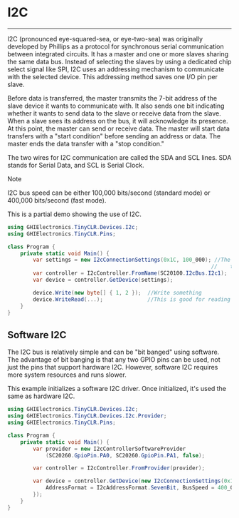 # I2C
---
I2C (pronounced eye-squared-sea, or eye-two-sea) was originally developed by Phillips as a protocol for synchronous serial communication between integrated circuits. It has a master and one or more slaves sharing the same data bus. Instead of selecting the slaves by using a dedicated chip select signal like SPI, I2C uses an addressing mechanism to communicate with the selected device. This addressing method saves one I/O pin per slave.

Before data is transferred, the master transmits the 7-bit address of the slave device it wants to communicate with. It also sends one bit indicating whether it wants to send data to the slave or receive data from the slave. When a slave sees its address on the bus, it will acknowledge its presence. At this point, the master can send or receive data. The master will start data transfers with a "start condition" before sending an address or data. The master ends the data transfer with a "stop condition."

The two wires for I2C communication are called the SDA and SCL lines. SDA stands for Serial Data, and SCL is Serial Clock.

> [!Note]
> I2C bus speed can be either 100,000 bits/second (standard mode) or 400,000 bits/second (fast mode).

This is a partial demo showing the use of I2C.

```cs
using GHIElectronics.TinyCLR.Devices.I2c;
using GHIElectronics.TinyCLR.Pins;

class Program {
    private static void Main() {
        var settings = new I2cConnectionSettings(0x1C, 100_000); //The slave's address and
                                                                //    the bus speed.
        var controller = I2cController.FromName(SC20100.I2cBus.I2c1);
        var device = controller.GetDevice(settings);

        device.Write(new byte[] { 1, 2 });  //Write something
        device.WriteRead(...);              //This is good for reading register
    }
}

```

## Software I2C

The I2C bus is relatively simple and can be "bit banged" using software. The advantage of bit banging is that any two GPIO pins can be used, not just the pins that support hardware I2C. However, software I2C requires more system resources and runs slower.

This example initializes a software I2C driver. Once initialized, it's used the same as hardware I2C.

```cs
using GHIElectronics.TinyCLR.Devices.I2c;
using GHIElectronics.TinyCLR.Devices.I2c.Provider;
using GHIElectronics.TinyCLR.Pins;

class Program {
    private static void Main() {
        var provider = new I2cControllerSoftwareProvider
            (SC20260.GpioPin.PA0, SC20260.GpioPin.PA1, false);

        var controller = I2cController.FromProvider(provider);

        var device = controller.GetDevice(new I2cConnectionSettings(0x1C) {
            AddressFormat = I2cAddressFormat.SevenBit, BusSpeed = 400_000
        });
    }
}

```